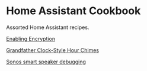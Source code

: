 # Home Assistant Cookbook

Assorted Home Assistant recipes.

[Enabling Encryption](https://github.com/scarpazza/home-assistant-cookbook/blob/main/https.md)

[Grandfather Clock-Style Hour Chimes](https://github.com/scarpazza/home-assistant-cookbook/blob/main/chime.md)

[Sonos smart speaker debugging](https://github.com/scarpazza/home-assistant-cookbook/blob/main/sonos.md)
